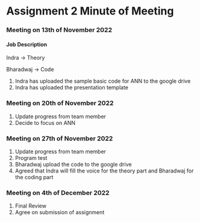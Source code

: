 # Assignment 2 Minute of Meeting

### Meeting on 13th of November 2022

#### Job Description

Indra -> Theory

Bharadwaj -> Code

1. Indra has uploaded the sample basic code for ANN to the google drive
2. Indra has uploaded the presentation template

### Meeting on 20th of November 2022

1. Update progress from team member
2. Decide to focus on ANN

### Meeting on 27th of November 2022

1. Update progress from team member
2. Program test
3. Bharadwaj upload the code to the google drive
4. Agreed that Indra will fill the voice for the theory part and Bharadwaj for the coding part

### Meeting on 4th of December 2022

1. Final Review
2. Agree on submission of assignment
